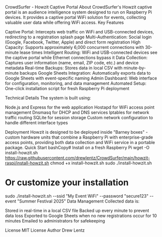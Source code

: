 CrowdSurfer - Howzit Captive Portal
About
CrowdSurfer's Howzit captive portal is an audience intelligence system designed to run on Raspberry Pi devices. It provides a captive portal WiFi solution for events, collecting valuable user data while offering WiFi access.
Key Features

Captive Portal: Intercepts web traffic on WiFi and USB-connected devices, redirecting to a registration splash page
Multi-Authentication: Social login (Google, Facebook, Twitter, Apple) and direct form registration
High Capacity: Supports approximately 6,000 concurrent connections with 30-minute lease times
Intelligent Routing: WiFi and USB-connected devices see the captive portal while Ethernet connections bypass it
Data Collection: Captures user information (name, email, ZIP code, etc.) and device metadata
Real-time Backups: Stores data in local CSV with minute-by-minute backups
Google Sheets Integration: Automatically exports data to Google Sheets with event-specific naming
Admin Dashboard: Web interface for configuration, monitoring, and data management
Automated Setup: One-click installation script for fresh Raspberry Pi deployment

Technical Details
The system is built using:

Node.js and Express for the web application
Hostapd for WiFi access point management
Dnsmasq for DHCP and DNS services
Iptables for network traffic routing
SQLite for session storage
Custom network configuration to handle different interface types

Deployment
Howzit is designed to be deployed inside "Barney boxes" - custom hardware units that combine a Raspberry Pi with enterprise-grade access points, providing both data collection and WiFi service in a portable package.
Quick Start
bashCopy# Install on a fresh Raspberry Pi
wget -O install-howzit.sh https://raw.githubusercontent.com/drewlentz/CrowdSurfer/main/howzit-raspi/install-howzit.sh
chmod +x install-howzit.sh
sudo ./install-howzit.sh

# Or customize your installation
sudo ./install-howzit.sh --ssid "My Event WiFi" --password "secure123" --event "Summer Festival 2025"
Data Management
Collected data is:

Stored in real-time in a local CSV file
Backed up every minute to prevent data loss
Exported to Google Sheets when no new registrations occur for 10 minutes
Emailed to administrators for safekeeping

License
MIT License
Author
Drew Lentz
